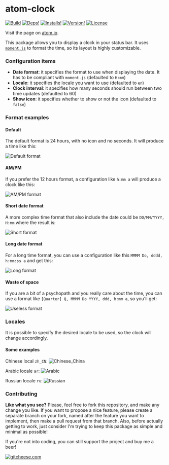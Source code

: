 # atom-clock
[![Build](https://img.shields.io/travis/b3by/atom-clock.svg?style=flat-square)](https://travis-ci.org/b3by/atom-clock)
[![Deps!](https://img.shields.io/david/b3by/atom-clock.svg?style=flat-square)](https://david-dm.org/b3by/atom-clock)
[![Installs!](https://img.shields.io/apm/dm/atom-clock.svg?style=flat-square)](https://atom.io/packages/atom-clock)
[![Version!](https://img.shields.io/apm/v/atom-clock.svg?style=flat-square)](https://atom.io/packages/atom-clock)
[![License](https://img.shields.io/apm/l/atom-clock.svg?style=flat-square)](https://github.com/b3by/atom-clock/blob/master/LICENSE.md)

Visit the page on [atom.io](https://atom.io/packages/atom-clock).

This package allows you to display a clock in your status bar.
It uses [`moment.js`](http://momentjs.com/) to format the time, so its layout is
highly customizable.

### Configuration items
* **Date format**: it specifies the format to use when displaying the date. It has to
be compliant with `moment.js` (defaulted to `H:mm`)
* **Locale**: it specifies the locale you want to use (defaulted to `en`)
* **Clock interval**: it specifies how many seconds should run between two time
updates (defaulted to 60)
* **Show icon**: it specifies whether to show or not the icon (defaulted to `false`)

### Format examples

#### Default
The default format is 24 hours, with no icon and no seconds. It will produce a
time like this:

![Default format](https://raw.githubusercontent.com/b3by/atom-clock/master/images/default.png?raw=true)

#### AM/PM

If you prefer the 12 hours format, a configuration like `h:mm a` will produce
a clock like this:

![AM/PM format](https://raw.githubusercontent.com/b3by/atom-clock/master/images/ampm.png?raw=true)

#### Short date format
A more complex time format that also include the date could be `DD/MM/YYYY, H:mm`
where the result is:

![Short format](https://raw.githubusercontent.com/b3by/atom-clock/master/images/short.png?raw=true)

#### Long date format
For a long time format, you can use a configuration like this
`MMMM Do, dddd, h:mm:ss a` and get this:

![Long format](https://raw.githubusercontent.com/b3by/atom-clock/master/images/long.png?raw=true)

#### Waste of space
If you are a bit of a psychopath and you really care about the time, you can use
a format like `[Quarter] Q, MMMM Do YYYY, ddd, h:mm a`, so you'll get:

![Useless format](https://raw.githubusercontent.com/b3by/atom-clock/master/images/useless.png?raw=true)

### Locales
It is possible to specify the desired locale to be used, so the clock will change
accordingly.

#### Some examples

Chinese local `zh_CN`: ![Chinese_China](https://raw.githubusercontent.com/b3by/atom-clock/master/images/locale_chinese_china.png?raw=true)

Arabic locale `ar`: ![Arabic](https://raw.githubusercontent.com/b3by/atom-clock/master/images/locale_arabic.png?raw=true)

Russian locale `ru`: ![Russian](https://raw.githubusercontent.com/b3by/atom-clock/master/images/locale_russian.png?raw=true)

### Contributing
**Like what you see?** Please, feel free to fork this repository, and make any change you like. If you
want to propose a nice feature, please create a separate branch on your fork,
named after the feature you want to implement, then make a pull request from that
branch. Also, before actually getting to work, just consider I'm trying to keep
this package as simple and minimal as possible!

If you're not into coding, you can still support the project and buy me a beer!

[![gitcheese.com](https://api.gitcheese.com/v1/projects/02a01ca0-951a-402b-9a07-4a4f8e2bf45d/badges?type=1&size=xs)](https://www.gitcheese.com/app/#/projects/02a01ca0-951a-402b-9a07-4a4f8e2bf45d/pledges/create)

